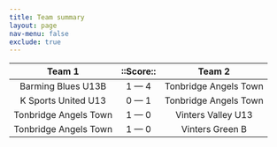 ```yaml
---
title: Team summary
layout: page
nav-menu: false
exclude: true
---
```




|        Team 1         |  ::Score::  |        Team 2         |
|:---------------------:|:-----------:|:---------------------:|
|  Barming Blues U13B   | 1 &mdash; 4 | Tonbridge Angels Town |
|  K Sports United U13  | 0 &mdash; 1 | Tonbridge Angels Town |
| Tonbridge Angels Town | 1 &mdash; 0 |  Vinters Valley U13   |
| Tonbridge Angels Town | 1 &mdash; 0 |    Vinters Green B    |

 <br /><br /><br />